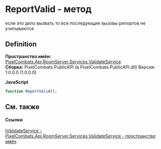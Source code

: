 # ReportValid - метод


если это дело вызвать то все последующие вызовы репортов не учитываются



## Definition
**Пространство имён:** <a href="82964d0a-399a-e04d-3897-35a99730f8a0">PixelCombats.Api.RoomServer.Services.ValidateService</a>  
**Сборка:** PixelCombats.PublicAPI (в PixelCombats.PublicAPI.dll) Версия: 1.0.0.0 (1.0.0.0)

**JavaScript**
``` JavaScript
function ReportValid();
```



## См. также


#### Ссылки
<a href="ff357d4e-ac5e-fd85-acf4-d9155be8d584">IValidateService - </a>  
<a href="82964d0a-399a-e04d-3897-35a99730f8a0">PixelCombats.Api.RoomServer.Services.ValidateService - пространство имён</a>  
